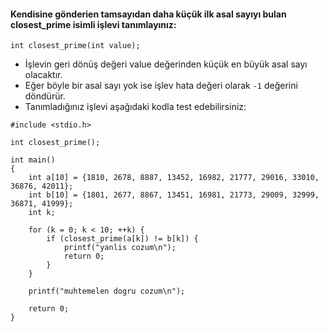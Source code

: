 #### Kendisine gönderien tamsayıdan daha küçük ilk asal sayıyı bulan closest_prime isimli işlevi tanımlayınız:

```
int closest_prime(int value);
```

+ İşlevin geri dönüş değeri value değerinden küçük en büyük asal sayı olacaktır.
+ Eğer böyle bir asal sayı yok ise işlev hata değeri olarak `-1` değerini döndürür.
+ Tanımladığınız işlevi aşağıdaki kodla test edebilirsiniz:

```
#include <stdio.h>

int closest_prime();

int main()
{
	int a[10] = {1810, 2678, 8887, 13452, 16982, 21777, 29016, 33010, 36876, 42011};
	int b[10] = {1801, 2677, 8867, 13451, 16981, 21773, 29009, 32999, 36871, 41999};
	int k;

	for (k = 0; k < 10; ++k) {
		if (closest_prime(a[k]) != b[k]) {
			printf("yanlis cozum\n");
			return 0;
		}
	}

	printf("muhtemelen dogru cozum\n");

	return 0;
}
```
